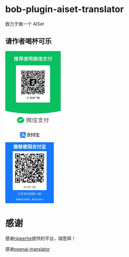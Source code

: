 # bob-plugin-aiset-translator
致力于做一个 AISet


## 请作者喝杯可乐  
![image](image/weixin.jpg)  
![image](image/zhifubao.jpg)  

# 感谢 
感谢[ripperhe](https://github.com/ripperhe)提供的平台，瑞思拜！ 

感谢[openai-translator](https://github.com/openai-translator/bob-plugin-openai-translator)
